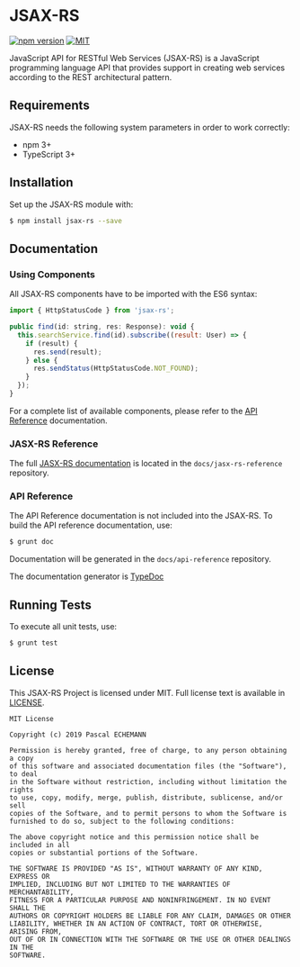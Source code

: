 # JSAX-RS

[![npm version](https://badge.fury.io/js/jsax-rs.svg)](https://www.npmjs.com/package/jsax-rs)
[![MIT](https://img.shields.io/github/license/mashape/apistatus.svg)](https://opensource.org/licenses/mit-license.php)

JavaScript API for RESTful Web Services (JSAX-RS) is a JavaScript programming language API that provides support in creating web services according to the REST architectural pattern.

## Requirements

JSAX-RS needs the following system parameters in order to work correctly:

- npm 3+
- TypeScript 3+

## Installation

Set up the JSAX-RS module with:

```bash
$ npm install jsax-rs --save
```

## Documentation

### Using Components

All JSAX-RS components have to be imported with the ES6 syntax:

```javascript
import { HttpStatusCode } from 'jsax-rs';

public find(id: string, res: Response): void {
  this.searchService.find(id).subscribe((result: User) => {
    if (result) {
      res.send(result);
    } else {
      res.sendStatus(HttpStatusCode.NOT_FOUND);
    }
  });
}
```

For a complete list of available components, please refer to the [API Reference](#api-reference) documentation.

### JASX-RS Reference

The full [JASX-RS documentation](https://github.com/pechemann/jsax-rs/blob/master/docs/jasx-rs-reference/jsax-rs-reference.md) is located in the `docs/jasx-rs-reference` repository.

### API Reference

The API Reference documentation is not included into the JSAX-RS. To build the API reference documentation, use:

```bash
$ grunt doc
```

Documentation will be generated in the `docs/api-reference` repository.

The documentation generator is [TypeDoc](http://typedoc.org/)


## Running Tests

To execute all unit tests, use:

```bash
$ grunt test
```

## License

This JSAX-RS Project is licensed under MIT. Full license text is available in [LICENSE](LICENSE).

```
MIT License

Copyright (c) 2019 Pascal ECHEMANN

Permission is hereby granted, free of charge, to any person obtaining a copy
of this software and associated documentation files (the "Software"), to deal
in the Software without restriction, including without limitation the rights
to use, copy, modify, merge, publish, distribute, sublicense, and/or sell
copies of the Software, and to permit persons to whom the Software is
furnished to do so, subject to the following conditions:

The above copyright notice and this permission notice shall be included in all
copies or substantial portions of the Software.

THE SOFTWARE IS PROVIDED "AS IS", WITHOUT WARRANTY OF ANY KIND, EXPRESS OR
IMPLIED, INCLUDING BUT NOT LIMITED TO THE WARRANTIES OF MERCHANTABILITY,
FITNESS FOR A PARTICULAR PURPOSE AND NONINFRINGEMENT. IN NO EVENT SHALL THE
AUTHORS OR COPYRIGHT HOLDERS BE LIABLE FOR ANY CLAIM, DAMAGES OR OTHER
LIABILITY, WHETHER IN AN ACTION OF CONTRACT, TORT OR OTHERWISE, ARISING FROM,
OUT OF OR IN CONNECTION WITH THE SOFTWARE OR THE USE OR OTHER DEALINGS IN THE
SOFTWARE.
```


[asteria-logo-url]: https://raw.githubusercontent.com/asteria-project/asteria/master/assets/logos/asteria-logo-264.png

